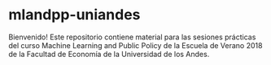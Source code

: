 # mlandpp-uniandes
Bienvenido! Este repositorio contiene material para las sesiones prácticas del curso Machine Learning and Public Policy de la Escuela de Verano 2018 de la Facultad de Economía de la Universidad de los Andes. 
